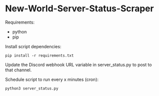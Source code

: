 # New-World-Server-Status-Scraper

 Requirements:
-  python
-  pip

Install script dependencies:
```
pip install -r requirements.txt
```

Update the Discord webhook URL variable in server_status.py to post to that channel.

Schedule script to run every x minutes (cron):
```
python3 server_status.py
```
